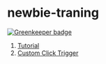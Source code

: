 # newbie-traning

[![Greenkeeper badge](https://badges.greenkeeper.io/uncovertruth/newbie-training.svg)](https://greenkeeper.io/)

1. [Tutorial](./tutorial.md)
1. [Custom Click Trigger](./custom.md)
